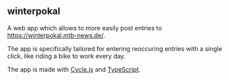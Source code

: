 ## winterpokal

A web app which allows to more easily post entries to https://winterpokal.mtb-news.de/.

The app is specifically tailored for entering reoccuring entries with a single click, like riding a bike to work every day.

The app is made with [Cycle.js](https://cycle.js.org/) and [TypeScript](https://www.typescriptlang.org/).